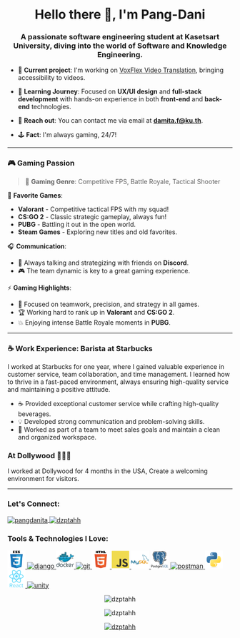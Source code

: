 <h1 align="center">Hello there 🦖, I'm Pang-Dani</h1>
<h3 align="center">A passionate software engineering student at Kasetsart University, diving into the world of Software and Knowledge Engineering.</h3>



- 🔧 **Current project**: I'm working on [VoxFlex Video Translation](https://github.com/VoxFlex), bringing accessibility to videos.
  
- 🎯 **Learning Journey**: Focused on **UX/UI design** and **full-stack development** with hands-on experience in both **front-end** and **back-end** technologies.

- 💬 **Reach out**: You can contact me via email at **damita.f@ku.th**.

- 🕹️ **Fact**: I'm always gaming, 24/7!
---
<h3 align="left">🎮 Gaming Passion</h3>
<p align="left">
  
  >🚀 <b>Gaming Genre</b>: Competitive FPS, Battle Royale, Tactical Shooter  
  
  🦁 <b>Favorite Games</b>:
  <ul>
    <li><b>Valorant</b> - Competitive tactical FPS with my squad!</li>
    <li><b>CS:GO 2</b> - Classic strategic gameplay, always fun!</li>
    <li><b>PUBG</b> - Battling it out in the open world.</li>
    <li><b>Steam Games</b> - Exploring new titles and old favorites.</li>
  </ul>
  🎧 <b>Communication</b>:
  <ul>
    <li>💬 Always talking and strategizing with friends on <b>Discord</b>.</li>
    <li>🎮 The team dynamic is key to a great gaming experience.</li>
  </ul>
  ⚡ <b>Gaming Highlights</b>:
  <ul>
    <li>🧠 Focused on teamwork, precision, and strategy in all games.</li>
    <li>🏆 Working hard to rank up in <b>Valorant</b> and <b>CS:GO 2</b>.</li>
    <li>💥 Enjoying intense Battle Royale moments in <b>PUBG</b>.</li>
  </ul>
</p>

---

<h3 align="left">☕ Work Experience: Barista at Starbucks</h3> <p align="left"> I worked at Starbucks for one year, where I gained valuable experience in customer service, team collaboration, and time management. I learned how to thrive in a fast-paced environment, always ensuring high-quality service and maintaining a positive attitude. <ul> <li>☕ Provided exceptional customer service while crafting high-quality beverages.</li> <li>💡 Developed strong communication and problem-solving skills.</li> <li>🤝 Worked as part of a team to meet sales goals and maintain a clean and organized workspace.</li> </ul> </p>
<h3 align="left"> At Dollywood 🧙🏻‍♂️</h3> <p align="left"> I worked at Dollywood for 4 months in the USA, Create a welcoming environment for visitors.</ul> </p>

---

<h3 align="left">Let's Connect:</h3>
<p align="left">
  <a href="https://fb.com/pangdanita" target="blank">
    <img align="center" src="https://raw.githubusercontent.com/rahuldkjain/github-profile-readme-generator/master/src/images/icons/Social/facebook.svg" alt="pangdanita" height="30" width="40" />
  </a>
  <a href="https://instagram.com/dzptahh" target="blank">
    <img align="center" src="https://raw.githubusercontent.com/rahuldkjain/github-profile-readme-generator/master/src/images/icons/Social/instagram.svg" alt="dzptahh" height="30" width="40" />
  </a>
</p>

<h3 align="left">Tools & Technologies I Love:</h3>
<p align="left">
  <a href="https://www.w3schools.com/css/" target="_blank" rel="noreferrer">
    <img src="https://raw.githubusercontent.com/devicons/devicon/master/icons/css3/css3-original-wordmark.svg" alt="css3" width="40" height="40" />
  </a>
  <a href="https://www.djangoproject.com/" target="_blank" rel="noreferrer">
    <img src="https://cdn.worldvectorlogo.com/logos/django.svg" alt="django" width="40" height="40" />
  </a>
  <a href="https://www.docker.com/" target="_blank" rel="noreferrer">
    <img src="https://raw.githubusercontent.com/devicons/devicon/master/icons/docker/docker-original-wordmark.svg" alt="docker" width="40" height="40" />
  </a>
  <a href="https://git-scm.com/" target="_blank" rel="noreferrer">
    <img src="https://www.vectorlogo.zone/logos/git-scm/git-scm-icon.svg" alt="git" width="40" height="40" />
  </a>
  <a href="https://www.w3.org/html/" target="_blank" rel="noreferrer">
    <img src="https://raw.githubusercontent.com/devicons/devicon/master/icons/html5/html5-original-wordmark.svg" alt="html5" width="40" height="40" />
  </a>
  <a href="https://developer.mozilla.org/en-US/docs/Web/JavaScript" target="_blank" rel="noreferrer">
    <img src="https://raw.githubusercontent.com/devicons/devicon/master/icons/javascript/javascript-original.svg" alt="javascript" width="40" height="40" />
  </a>
  <a href="https://www.mysql.com/" target="_blank" rel="noreferrer">
    <img src="https://raw.githubusercontent.com/devicons/devicon/master/icons/mysql/mysql-original-wordmark.svg" alt="mysql" width="40" height="40" />
  </a>
  <a href="https://www.postgresql.org" target="_blank" rel="noreferrer">
    <img src="https://raw.githubusercontent.com/devicons/devicon/master/icons/postgresql/postgresql-original-wordmark.svg" alt="postgresql" width="40" height="40" />
  </a>
  <a href="https://postman.com" target="_blank" rel="noreferrer">
    <img src="https://www.vectorlogo.zone/logos/getpostman/getpostman-icon.svg" alt="postman" width="40" height="40" />
  </a>
  <a href="https://www.python.org" target="_blank" rel="noreferrer">
    <img src="https://raw.githubusercontent.com/devicons/devicon/master/icons/python/python-original.svg" alt="python" width="40" height="40" />
  </a>
  <a href="https://reactjs.org/" target="_blank" rel="noreferrer">
    <img src="https://raw.githubusercontent.com/devicons/devicon/master/icons/react/react-original-wordmark.svg" alt="react" width="40" height="40" />
  </a>
  <a href="https://unity.com/" target="_blank" rel="noreferrer">
    <img src="https://www.vectorlogo.zone/logos/unity3d/unity3d-icon.svg" alt="unity" width="40" height="40" />
  </a>
</p>

<p align="center">
  <img src="https://github-readme-stats.vercel.app/api?username=dzptahh&show_icons=true&locale=en" alt="dzptahh" />
</p>

<p align="center">
  <img src="https://github-readme-streak-stats.herokuapp.com/?user=dzptahh&" alt="dzptahh" />
</p>

<p align="center">
  <a href="https://github.com/ryo-ma/github-profile-trophy">
    <img src="https://github-profile-trophy.vercel.app/?username=dzptahh" alt="dzptahh" />
  </a>
</p>
